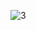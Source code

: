 ![3](https://github.com/tRy-HaRd-tgn/homework_6_skillbox/assets/81766136/3833c9fc-4dae-479e-b2df-ec7224223a31)
